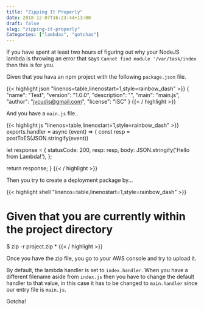 ```yaml
---
title: "Zipping It Properly"
date: 2018-12-07T16:23:44+13:00
draft: false
slug: "zipping-it-properly"
Categories: ["lambdas", "gotchas"]
---
```


If you have spent at least two hours of figuring out why your NodeJS lambda is throwing an error that says `Cannot find module '/var/task/index` then this is for you.

<!--more-->

Given that you hava an npm project with the following `package.json` file.

{{< highlight json "linenos=table,linenostart=1,style=rainbow_dash" >}}
{
"name": "Test",
"version": "1.0.0",
"description": "",
"main": "main.js",
"author": "jvcudis@gmail.com",
"license": "ISC"
}
{{< / highlight >}}

And you have a `main.js` file..

{{< highlight js "linenos=table,linenostart=1,style=rainbow_dash" >}}
exports.handler = async (event) => {
const resp = postToES(JSON.stringify(event))

let response = {
statusCode: 200,
resp: resp,
body: JSON.stringify('Hello from Lambda!'),
};

return response;
}
{{< / highlight >}}

Then you try to create a deployment package by...

{{< highlight shell "linenos=table,linenostart=1,style=rainbow_dash" >}}

# Given that you are currently within the project directory

\$ zip -r project.zip \*
{{< / highlight >}}

Once you have the zip file, you go to your AWS console and try to upload it.

By default, the lambda handler is set to `index.handler`. When you have a different filename aside from `index.js` then you have to change the default handler to that value, in this case it has to be changed to `main.handler` since our entry file is `main.js`.

Gotcha!
